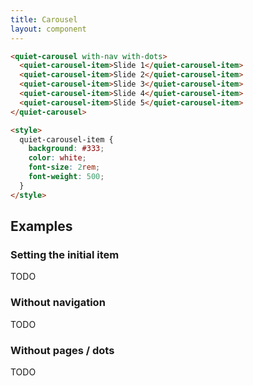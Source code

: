```yaml
---
title: Carousel
layout: component
---
```


```html {.example}
<quiet-carousel with-nav with-dots>
  <quiet-carousel-item>Slide 1</quiet-carousel-item>
  <quiet-carousel-item>Slide 2</quiet-carousel-item>
  <quiet-carousel-item>Slide 3</quiet-carousel-item>
  <quiet-carousel-item>Slide 4</quiet-carousel-item>
  <quiet-carousel-item>Slide 5</quiet-carousel-item>
</quiet-carousel>

<style>
  quiet-carousel-item {
    background: #333;
    color: white;
    font-size: 2rem;
    font-weight: 500;
  }
</style>
```

## Examples

### Setting the initial item

TODO


### Without navigation

TODO

### Without pages / dots

TODO
